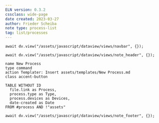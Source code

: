 ```yaml
---
ELN version: 0.3.2
cssclass: wide-page
date created: 2023-03-27
author: Frieder Scheiba
note type: process-list
tag: list/processes
---
```


```dataviewjs
await dv.view("/assets/javascript/dataview/views/navbar", {});
```

```dataviewjs
await dv.view("/assets/javascript/dataview/views/note_header", {});
```

```button
name New Process
type command
action Templater: Insert assets/templates/New Process.md
class accent-button
```

```dataview
TABLE WITHOUT ID
  file.link as Process, 
  process.type as Type,
  process.devices as Devices,
  date-created as Date
FROM #process AND !"assets"
```

```dataviewjs
await dv.view("/assets/javascript/dataview/views/note_footer", {});
```
